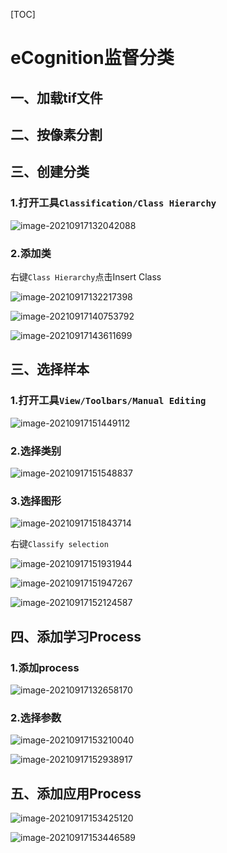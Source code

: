 [TOC]

# eCognition监督分类

## 一、加载tif文件

## 二、按像素分割

## 三、创建分类

### 1.打开工具`Classification/Class Hierarchy`

![image-20210917132042088](https://pzy-images.oss-cn-hangzhou.aliyuncs.com/img/202110261054669.png)



### 2.添加类

右键`Class Hierarchy`点击Insert Class

![image-20210917132217398](https://pzy-images.oss-cn-hangzhou.aliyuncs.com/img/202111010834687.png)

![image-20210917140753792](https://pzy-images.oss-cn-hangzhou.aliyuncs.com/img/202111010834689.png)



![image-20210917143611699](https://pzy-images.oss-cn-hangzhou.aliyuncs.com/img/202111010834690.png)





## 三、选择样本

### 1.打开工具`View/Toolbars/Manual Editing`



![image-20210917151449112](https://pzy-images.oss-cn-hangzhou.aliyuncs.com/img/202111010834691.png)

### 2.选择类别

![image-20210917151548837](https://pzy-images.oss-cn-hangzhou.aliyuncs.com/img/202111010834692.png)



### 3.选择图形

![image-20210917151843714](https://pzy-images.oss-cn-hangzhou.aliyuncs.com/img/202111010834693.png)

右键`Classify selection`

![image-20210917151931944](https://pzy-images.oss-cn-hangzhou.aliyuncs.com/img/202111010834694.png)

![image-20210917151947267](https://pzy-images.oss-cn-hangzhou.aliyuncs.com/img/202111010834695.png)



![image-20210917152124587](https://pzy-images.oss-cn-hangzhou.aliyuncs.com/img/202111010834696.png)



## 四、添加学习Process

### 1.添加process

![image-20210917132658170](https://pzy-images.oss-cn-hangzhou.aliyuncs.com/img/202111010834697.png)

### 2.选择参数

![image-20210917153210040](https://pzy-images.oss-cn-hangzhou.aliyuncs.com/img/202111010834698.png)





![image-20210917152938917](https://pzy-images.oss-cn-hangzhou.aliyuncs.com/img/202111010834699.png)





## 五、添加应用Process

![image-20210917153425120](https://pzy-images.oss-cn-hangzhou.aliyuncs.com/img/202111010834700.png)





![image-20210917153446589](https://pzy-images.oss-cn-hangzhou.aliyuncs.com/img/202111010834701.png)